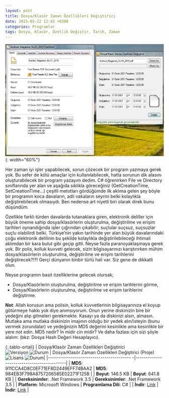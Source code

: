 ```yaml
---
layout: post
title: Dosya/Klasör Zaman Özellikleri Değiştirici
date: 2015-05-22 12:43 +0300
categories: Programlar
tags: Dosya, Klasör, Özellik Değiştir, Tarih, Zaman
---
```

![dosya-klasor-zaman-ozellikleri-degistirici](/images/programlar/dosya-klasor-zaman-ozellikleri-degistirici.jpg){: width="60%"}

Her zaman iyi işler yapabilecek, sorun çözecek bir program yazmaya gerek yok. Bu sefer de kötü amaçlar için kullanılabilecek, hatta sorunun dik alasını oluşturabilecek bir program yazayım dedim. C# öğrenirken File ve Directory sınıflarında yer alan ve aşağıda sıklıkla göreceğiniz (GetCreationTime, SetCreationTime...) çeşitli metotları gördüğümde ilk aklıma gelen şey böyle bir programın koca davaların, adli vakaların seyrini belki kolaylıkla değiştirebilecek olmasıydı. Ben nedense art niyetli biri olarak direk bunu düşündüm.

Özellikle farklı türden davalarda tutanaklara giren, elektronik deliller için büyük öneme sahip dosya/klasörlerin oluşturulma, değiştirilme ve erişim tarihleri oynandığında işler çığrından çıkabilir; suçlular suçsuz, suçsuzlar suçlu olabilirdi belki. Türkiye’nin yakın tarihinde yer alan büyük davalarındaki çoğu elektronik delilinin bu şekilde kolaylıkla değiştirilebileceği ihtimali aklımdan bir kara bulut gibi geçip gitti. Neyse fazla paranoyaklaşmaya gerek yok. Bir polis, kolluk kuvveti gelecek, sizin bilgisayarınızı karıştırırken mühim dosya/klasörlerin oluşturulma, değiştirilme ve erişim tarihlerini değiştirecek?!?! Gerçi dünyanın binbir türlü hali var. Siz gene de dikkatli olun.

Neyse programın basit özelliklerine gelecek olursak;

- Dosya/Klasörlerin oluşturulma, değiştirilme ve erişim tarihlerini görme,
- Dosya/Klasörlerin oluşturulma, değiştirilme ve erişim tarihlerini değiştirme.

**Not**: Allah korusun ama polisin, kolluk kuvvetlerinin bilgisayarınıza el koyup götürmeye hakkı yok diye anımsıyorum. Onun yerine diskinizin bire bir yedeğini alıp gitmeleri gerekmekte. Kasayı ya da diskinizi alsın, almasın. Mutlaka ama mutlaka diskinizin imajının olduğu bir yedek alın/isteyin (bunu vermek zorundalar) ve yedeğinizin MD5 değerini kesinlikle ama kesinlikle bir yere not edin. MD5 nedir? İn midir cin midir? Ve daha fazlası için sizi şöyle alalım: (bkz: Dosya Hash Değeri Hesaplayıcı).

{:.tablo-ortali}
| Dosya/Klasör Zaman Özellikleri Değiştirici <br>![Versiyon](https://img.shields.io/badge/Versiyon-1.00-blueviolet.svg?style=flat) ![Durum](https://img.shields.io/badge/Durum-Çalışıyor-success.svg?style=flat) | Dosya/Klasör Zaman Özellikleri Değiştirici (Proje)<br>![Lisans](https://img.shields.io/badge/Lisans-MIT-blue.svg?style=flat) ![Durum](https://img.shields.io/badge/Proje-Kodlar_Gözden_Gecirilecek-red.svg?style=flat)|
|----------------------------------------- -|-------------------------------------------|
| **MD5**: 911CCA4D8C0EF71EF8D2449EFF74BAA2 | **MD5**: 984EB3F798A8757206585E02271F125B | 
| **Boyut**: 146.5 KB                       | **Boyut**: 641.8 KB                         |
| **Gereksinimler**: .Net Framework 3.5     | **Gereksinimler**: .Net Framework 3.5     |
| **Platform**: Microsoft Windows           | **Programlama Dili**: C#                  |
| **İndir**: [Link](http://www.umutd.com/programlar1/dosya-klasor-zaman-ozellikleri-degistirici.zip)         | **İndir**: [Link](http://www.umutd.com/programlar1/dosya-klasor-zaman-ozellikleri-degistirici-proje.zip)                      |